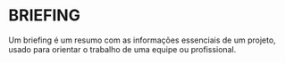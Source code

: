 # BRIEFING 
Um briefing é um resumo com as informações essenciais de um projeto, usado para orientar o trabalho de uma equipe ou profissional.
